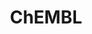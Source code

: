 ---
layout: default
bigquery: https://console.cloud.google.com/bigquery?p=patents-public-data&d=ebi_chembl&page=dataset
citation: '"The ChEMBL database in 2017." Anna Gaulton, Anne Hersey, Michał Nowotka,
  A Patrícia Bento, Jon Chambers, David Mendez, Prudence Mutowo, Francis Atkinson,
  Louisa J Bellis, Elena Cibrián-Uhalte, Mark Davies, Nathan Dedman, Anneli Karlsson,
  María Paula Magariños, John P Overington, George Papadatos, Ines Smit, Andrew R
  Leach Nucleic acids Research (2017) 45 (Database Issue), D945-D954'
contributors: European Bioinformatics Institute
cost: None
description: ChEMBL Data is a manually curated database of small molecules used in
  drug discovery, including information about existing patented drugs.
documentation: 'schema: https://www.ebi.ac.uk/chembl/db_schema


  '
last_edit: 04/11/2022, 06:02:35
location: https://console.cloud.google.com/marketplace/product/google_patents_public_datasets/chembl
maintained_by: EMBL-EBI, an outstation of European Molecular Biology Laboratory
related_publications: '

  ChEMBL: towards direct deposition of bioassay data.


  Mendez D, Gaulton A, Bento AP, Chambers J, De Veij M, Félix E, Magariños MP, Mosquera
  JF, Mutowo P, Nowotka M, Gordillo-Marañón M, Hunter F, Junco L, Mugumbate G, Rodriguez-Lopez
  M, Atkinson F, Bosc N, Radoux CJ, Segura-Cabrera A, Hersey A, Leach AR.


  — Nucleic Acids Res. 2019; 47(D1):D930-D940. doi: 10.1093/nar/gky1075

  '
schema_fields:
- db_source
- priority
- bao_id
- product_id
- drug_product_flag
- mc_target_type
- previous_company
- level4
- log_id
- sitecomp_id
- annotation
- level3
- potential_duplicate
- confidence
- natural_product
- structure_type
- tax_id
- assay_id
- res_stem_id
- updated_on
- entity_type
- warning_id
- tbl
- withdrawn_class
- ad_type
- stat
- organism
- label
- qed_weighted
- withdrawn_year
- withdrawn_country
- innovator_company
- rtb
- indref_id
- le
- approval_date
- black_box_warning
- disease_efficacy
- selectivity_comment
- mol_frac_id
- accession
- hba_lipinski
- smid
- usan_year
- dosed_ingredient
- therapeutic_flag
- src_short_name
- num_ro5_violations
- ddd_value
- downgraded
- mechanism_of_action
- domain_id
- mc_tax_id
- result_flag
- class_type
- company
- predbind_id
- alogp
- l8
- molfile
- curation_comment
- metabolite_record_id
- cell_source_tax_id
- mol_atc_id
- cx_logd
- normal_range_min
- cell_name
- molecule_type
- level1_description
- hba
- irac_class_id
- country
- cell_ontology_id
- chembl_id
- mc_target_name
- formulation_id
- acd_logd
- title
- component_id
- compound_key
- assay_category
- site_residues
- mol_hrac_id
- usan_stem_id
- sei
- route
- job_id
- type
- first_in_class
- ref_url
- met_comment
- level1
- assay_organism
- path
- targcomp_id
- cell_source_tissue
- molecular_species
- oral
- topical
- applicant_full_name
- alert_name
- mc_organism
- hbd_lipinski
- warning_country
- parenteral
- l3
- ass_cls_map_id
- as_id
- version
- value
- protein_class_synonym
- drug_record_id
- parent_type
- published_type
- enzyme_name
- cx_most_apka
- targrel_id
- set_name
- compsyn_id
- irac_code
- name
- syn_type
- text_value
- usan_stem_definition
- withdrawn_reason
- sequence
- bao_endpoint
- smarts
- species_group_flag
- met_id
- published_value
- activity_count
- assay_test_type
- hbd
- acd_most_apka
- ro3_pass
- definition
- data_validity_comment
- comp_go_id
- last_page
- updated_by
- src_description
- l4
- compd_id
- pubmed_id
- standard_text_value
- parent_id
- delist_flag
- active_ingredient
- idx
- efo_term
- standard_value
- homologue
- protein_class_id
- standard_type
- aspect
- ref_type
- direct_interaction
- hrac_code
- source
- cell_source_organism
- who_extra
- relation
- activity_id
- src_compound_id
- description
- mechanism_comment
- compound_name
- acd_logp
- alert_id
- enzyme_tid
- published_units
- ridx
- toid
- target_desc
- qudt_units
- standard_inchi_key
- submission_date
- heavy_atoms
- comments
- abstract
- related_tid
- caloha_id
- assay_strain
- level2_description
- pathway_id
- subgroup
- max_phase
- prod_pat_id
- binding_site_comment
- withdrawn_flag
- lle
- standard_upper_value
- end_position
- pathway_key
- level4_description
- molecular_mechanism
- mesh_id
- frac_class_id
- activity_comment
- mol_irac_id
- published_relation
- ref_id
- actsm_id
- hrac_class_id
- db_version
- src_assay_id
- comp_class_id
- atc_code
- domain_type
- protein_class_desc
- tid
- std_act_id
- curated_by
- chirality
- acd_most_bpka
- ddd_units
- stem
- num_lipinski_ro5_violations
- trade_name
- psa
- cl_lincs_id
- cx_most_bpka
- active_molregno
- availability_type
- helm_notation
- first_approval
- component_synonym
- patent_use_code
- assay_source
- prediction_method
- assay_cell_type
- assay_param_id
- mecref_id
- cidx
- standard_inchi
- rgid
- metref_id
- max_phase_for_ind
- standard_relation
- upper_value
- entity_id
- efo_id
- molregno
- co_stem_id
- ddd_id
- warnref_id
- cellosaurus_id
- site_id
- warning_description
- biocomp_id
- l2
- variant_id
- full_molformula
- status
- normal_range_max
- ingredient
- action_type
- patent_expire_date
- assay_subcellular_fraction
- drug_substance_flag
- record_id
- clo_id
- strength
- usan_substem
- major_class
- publication_number
- ddd_admr
- tid_fixed
- level3_description
- units
- patent_no
- src_id
- creation_date
- nda_type
- last_active
- full_mwt
- l1
- authors
- cx_logp
- source_domain_id
- cell_id
- bao_format
- chebi_par_id
- mesh_heading
- assay_desc
- volume
- level5
- assay_type
- prodrug
- mec_id
- domain_name
- tissue_id
- year
- parent_go_id
- cell_description
- confidence_score
- doi
- pchembl_value
- doc_type
- target_mapping
- frac_code
- first_page
- parameter_value
- warning_type
- isoform
- journal
- ap_id
- who_name
- stem_class
- parameter_type
- assay_tax_id
- component_type
- polymer_flag
- standard_units
- relationship_type
- level2
- assay_class_id
- doc_id
- issue
- oc_id
- parent_molregno
- sequence_md5sum
- cpd_str_alert_id
- substrate_record_id
- dosage_form
- orig_description
- l7
- mc_target_accession
- site_name
- relationship
- research_stem
- inorganic_flag
- uberon_id
- aidx
- usan_stem
- bto_id
- assay_tissue
- start_position
- target_type
- bei
- warning_class
- l5
- num_alerts
- alert_set_id
- domain_description
- met_conversion
- indication_class
- mw_freebase
- mutation
- synonyms
- canonical_smiles
- warning_year
- molsyn_id
- class_level
- short_name
- aromatic_rings
- pref_name
- uo_units
- standard_flag
- drugind_id
- go_id
- relationship_desc
- l6
- protclasssyn_id
- mw_monoisotopic
- patent_id
- ddd_comment
shortname: chembl
tags:
- biotechnology
- health
- chemical
- bioinformatics
- medical
terms_of_use: CC BY-SA 3.0
title: ChEMBL
uuid: e232a192-965c-4ec9-904c-155b6dfe56c5
---